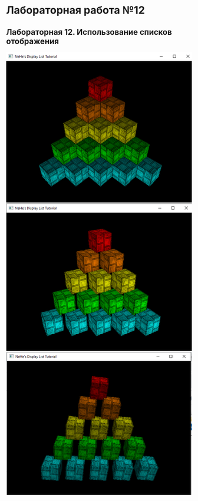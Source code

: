 # Лабораторная работа №12
## Лабораторная 12. Использование cписков отображения

![Результат выполнения 1](https://github.com/KhanovDmitrii/graphics_khanov/blob/master/LB/LB12/lb12_res_vipolneniya_1.png)
![Результат выполнения 2](https://github.com/KhanovDmitrii/graphics_khanov/blob/master/LB/LB12/lb12_res_vipolneniya_2.png)
![Результат выполнения 3](https://github.com/KhanovDmitrii/graphics_khanov/blob/master/LB/LB12/lb12_res_vipolneniya_3.png)
